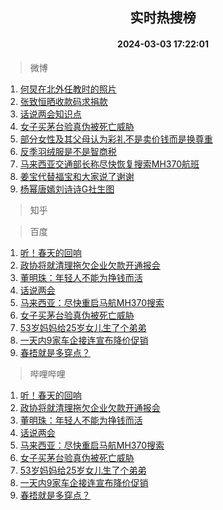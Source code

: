 <div align="center"><h2>实时热搜榜</h2><h4>2024-03-03 17:22:01</h4></div>

> 微博  

1. [何炅在北外任教时的照片](https://s.weibo.com/weibo?q=%23%E4%BD%95%E7%82%85%E5%9C%A8%E5%8C%97%E5%A4%96%E4%BB%BB%E6%95%99%E6%97%B6%E7%9A%84%E7%85%A7%E7%89%87%23&t=31&band_rank=1&Refer=top)<br />
2. [张致恒晒收款码求捐款](https://s.weibo.com/weibo?q=%E5%BC%A0%E8%87%B4%E6%81%92%E6%99%92%E6%94%B6%E6%AC%BE%E7%A0%81%E6%B1%82%E6%8D%90%E6%AC%BE&t=31&band_rank=2&Refer=top)<br />
3. [话说两会知识点](https://s.weibo.com/weibo?q=%23%E8%AF%9D%E8%AF%B4%E4%B8%A4%E4%BC%9A%E7%9F%A5%E8%AF%86%E7%82%B9%23&t=31&band_rank=3&Refer=top)<br />
4. [女子买茅台验真伪被死亡威胁](https://s.weibo.com/weibo?q=%23%E5%A5%B3%E5%AD%90%E4%B9%B0%E8%8C%85%E5%8F%B0%E9%AA%8C%E7%9C%9F%E4%BC%AA%E8%A2%AB%E6%AD%BB%E4%BA%A1%E5%A8%81%E8%83%81%23&t=31&band_rank=4&Refer=top)<br />
5. [部分女性及其父母认为彩礼不是卖价钱而是换尊重](https://s.weibo.com/weibo?q=%23%E9%83%A8%E5%88%86%E5%A5%B3%E6%80%A7%E5%8F%8A%E5%85%B6%E7%88%B6%E6%AF%8D%E8%AE%A4%E4%B8%BA%E5%BD%A9%E7%A4%BC%E4%B8%8D%E6%98%AF%E5%8D%96%E4%BB%B7%E9%92%B1%E8%80%8C%E6%98%AF%E6%8D%A2%E5%B0%8A%E9%87%8D%23&t=31&band_rank=5&Refer=top)<br />
6. [反季羽绒服是不是智商税](https://s.weibo.com/weibo?q=%23%E5%8F%8D%E5%AD%A3%E7%BE%BD%E7%BB%92%E6%9C%8D%E6%98%AF%E4%B8%8D%E6%98%AF%E6%99%BA%E5%95%86%E7%A8%8E%23&t=31&band_rank=6&Refer=top)<br />
7. [马来西亚交通部长称尽快恢复搜索MH370航班](https://s.weibo.com/weibo?q=%23%E9%A9%AC%E6%9D%A5%E8%A5%BF%E4%BA%9A%E4%BA%A4%E9%80%9A%E9%83%A8%E9%95%BF%E7%A7%B0%E5%B0%BD%E5%BF%AB%E6%81%A2%E5%A4%8D%E6%90%9C%E7%B4%A2MH370%E8%88%AA%E7%8F%AD%23&t=31&band_rank=7&Refer=top)<br />
8. [姜宝代替福宝和大家说了谢谢](https://s.weibo.com/weibo?q=%E5%A7%9C%E5%AE%9D%E4%BB%A3%E6%9B%BF%E7%A6%8F%E5%AE%9D%E5%92%8C%E5%A4%A7%E5%AE%B6%E8%AF%B4%E4%BA%86%E8%B0%A2%E8%B0%A2&t=31&band_rank=8&Refer=top)<br />
9. [杨幂唐嫣刘诗诗G社生图](https://s.weibo.com/weibo?q=%23%E6%9D%A8%E5%B9%82%E5%94%90%E5%AB%A3%E5%88%98%E8%AF%97%E8%AF%97G%E7%A4%BE%E7%94%9F%E5%9B%BE%23&t=31&band_rank=9&Refer=top)<br />

> 知乎  


> 百度  

1. [听！春天的回响](https://www.baidu.com/s?wd=%E5%90%AC%EF%BC%81%E6%98%A5%E5%A4%A9%E7%9A%84%E5%9B%9E%E5%93%8D&sa=fyb_news&rsv_dl=fyb_news)<br />
2. [政协将就清理拖欠企业欠款开通报会](https://www.baidu.com/s?wd=%E6%94%BF%E5%8D%8F%E5%B0%86%E5%B0%B1%E6%B8%85%E7%90%86%E6%8B%96%E6%AC%A0%E4%BC%81%E4%B8%9A%E6%AC%A0%E6%AC%BE%E5%BC%80%E9%80%9A%E6%8A%A5%E4%BC%9A&sa=fyb_news&rsv_dl=fyb_news)<br />
3. [董明珠：年轻人不能为挣钱而活](https://www.baidu.com/s?wd=%E8%91%A3%E6%98%8E%E7%8F%A0%EF%BC%9A%E5%B9%B4%E8%BD%BB%E4%BA%BA%E4%B8%8D%E8%83%BD%E4%B8%BA%E6%8C%A3%E9%92%B1%E8%80%8C%E6%B4%BB&sa=fyb_news&rsv_dl=fyb_news)<br />
4. [话说两会](https://www.baidu.com/s?wd=%E8%AF%9D%E8%AF%B4%E4%B8%A4%E4%BC%9A&sa=fyb_news&rsv_dl=fyb_news)<br />
5. [马来西亚：尽快重启马航MH370搜索](https://www.baidu.com/s?wd=%E9%A9%AC%E6%9D%A5%E8%A5%BF%E4%BA%9A%EF%BC%9A%E5%B0%BD%E5%BF%AB%E9%87%8D%E5%90%AF%E9%A9%AC%E8%88%AAMH370%E6%90%9C%E7%B4%A2&sa=fyb_news&rsv_dl=fyb_news)<br />
6. [女子买茅台验真伪被死亡威胁](https://www.baidu.com/s?wd=%E5%A5%B3%E5%AD%90%E4%B9%B0%E8%8C%85%E5%8F%B0%E9%AA%8C%E7%9C%9F%E4%BC%AA%E8%A2%AB%E6%AD%BB%E4%BA%A1%E5%A8%81%E8%83%81&sa=fyb_news&rsv_dl=fyb_news)<br />
7. [53岁妈妈给25岁女儿生了个弟弟](https://www.baidu.com/s?wd=53%E5%B2%81%E5%A6%88%E5%A6%88%E7%BB%9925%E5%B2%81%E5%A5%B3%E5%84%BF%E7%94%9F%E4%BA%86%E4%B8%AA%E5%BC%9F%E5%BC%9F&sa=fyb_news&rsv_dl=fyb_news)<br />
8. [一天内9家车企接连宣布降价促销](https://www.baidu.com/s?wd=%E4%B8%80%E5%A4%A9%E5%86%859%E5%AE%B6%E8%BD%A6%E4%BC%81%E6%8E%A5%E8%BF%9E%E5%AE%A3%E5%B8%83%E9%99%8D%E4%BB%B7%E4%BF%83%E9%94%80&sa=fyb_news&rsv_dl=fyb_news)<br />
9. [春捂就是多穿点？](https://www.baidu.com/s?wd=%E6%98%A5%E6%8D%82%E5%B0%B1%E6%98%AF%E5%A4%9A%E7%A9%BF%E7%82%B9%EF%BC%9F&sa=fyb_news&rsv_dl=fyb_news)<br />

> 哔哩哔哩  

1. [听！春天的回响](https://www.baidu.com/s?wd=%E5%90%AC%EF%BC%81%E6%98%A5%E5%A4%A9%E7%9A%84%E5%9B%9E%E5%93%8D&sa=fyb_news&rsv_dl=fyb_news)<br />
2. [政协将就清理拖欠企业欠款开通报会](https://www.baidu.com/s?wd=%E6%94%BF%E5%8D%8F%E5%B0%86%E5%B0%B1%E6%B8%85%E7%90%86%E6%8B%96%E6%AC%A0%E4%BC%81%E4%B8%9A%E6%AC%A0%E6%AC%BE%E5%BC%80%E9%80%9A%E6%8A%A5%E4%BC%9A&sa=fyb_news&rsv_dl=fyb_news)<br />
3. [董明珠：年轻人不能为挣钱而活](https://www.baidu.com/s?wd=%E8%91%A3%E6%98%8E%E7%8F%A0%EF%BC%9A%E5%B9%B4%E8%BD%BB%E4%BA%BA%E4%B8%8D%E8%83%BD%E4%B8%BA%E6%8C%A3%E9%92%B1%E8%80%8C%E6%B4%BB&sa=fyb_news&rsv_dl=fyb_news)<br />
4. [话说两会](https://www.baidu.com/s?wd=%E8%AF%9D%E8%AF%B4%E4%B8%A4%E4%BC%9A&sa=fyb_news&rsv_dl=fyb_news)<br />
5. [马来西亚：尽快重启马航MH370搜索](https://www.baidu.com/s?wd=%E9%A9%AC%E6%9D%A5%E8%A5%BF%E4%BA%9A%EF%BC%9A%E5%B0%BD%E5%BF%AB%E9%87%8D%E5%90%AF%E9%A9%AC%E8%88%AAMH370%E6%90%9C%E7%B4%A2&sa=fyb_news&rsv_dl=fyb_news)<br />
6. [女子买茅台验真伪被死亡威胁](https://www.baidu.com/s?wd=%E5%A5%B3%E5%AD%90%E4%B9%B0%E8%8C%85%E5%8F%B0%E9%AA%8C%E7%9C%9F%E4%BC%AA%E8%A2%AB%E6%AD%BB%E4%BA%A1%E5%A8%81%E8%83%81&sa=fyb_news&rsv_dl=fyb_news)<br />
7. [53岁妈妈给25岁女儿生了个弟弟](https://www.baidu.com/s?wd=53%E5%B2%81%E5%A6%88%E5%A6%88%E7%BB%9925%E5%B2%81%E5%A5%B3%E5%84%BF%E7%94%9F%E4%BA%86%E4%B8%AA%E5%BC%9F%E5%BC%9F&sa=fyb_news&rsv_dl=fyb_news)<br />
8. [一天内9家车企接连宣布降价促销](https://www.baidu.com/s?wd=%E4%B8%80%E5%A4%A9%E5%86%859%E5%AE%B6%E8%BD%A6%E4%BC%81%E6%8E%A5%E8%BF%9E%E5%AE%A3%E5%B8%83%E9%99%8D%E4%BB%B7%E4%BF%83%E9%94%80&sa=fyb_news&rsv_dl=fyb_news)<br />
9. [春捂就是多穿点？](https://www.baidu.com/s?wd=%E6%98%A5%E6%8D%82%E5%B0%B1%E6%98%AF%E5%A4%9A%E7%A9%BF%E7%82%B9%EF%BC%9F&sa=fyb_news&rsv_dl=fyb_news)<br />
